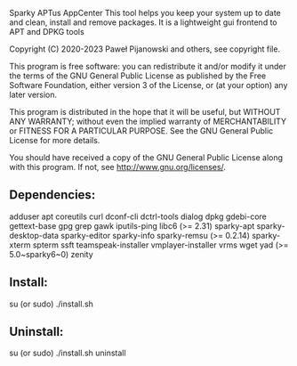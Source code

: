 Sparky APTus AppCenter
This tool helps you keep your system up to date and clean, install and remove packages. It is a lightweight gui frontend to APT and DPKG tools

Copyright (C) 2020-2023 Paweł Pijanowski and others, see copyright file.

This program is free software: you can redistribute it and/or modify
it under the terms of the GNU General Public License as published by
the Free Software Foundation, either version 3 of the License, or
(at your option) any later version.

This program is distributed in the hope that it will be useful,
but WITHOUT ANY WARRANTY; without even the implied warranty of
MERCHANTABILITY or FITNESS FOR A PARTICULAR PURPOSE.  See the
GNU General Public License for more details.

You should have received a copy of the GNU General Public License
along with this program.  If not, see <http://www.gnu.org/licenses/>.

Dependencies:
-------------
adduser apt coreutils curl dconf-cli dctrl-tools dialog dpkg gdebi-core gettext-base gpg grep gawk iputils-ping libc6 (>= 2.31) sparky-apt sparky-desktop-data sparky-editor sparky-info sparky-remsu (>= 0.2.14) sparky-xterm spterm ssft teamspeak-installer vmplayer-installer vrms wget yad (>= 5.0~sparky6~0) zenity

Install:
-------------
su (or sudo) 
./install.sh

Uninstall:
-------------
su (or sudo)
./install.sh uninstall
